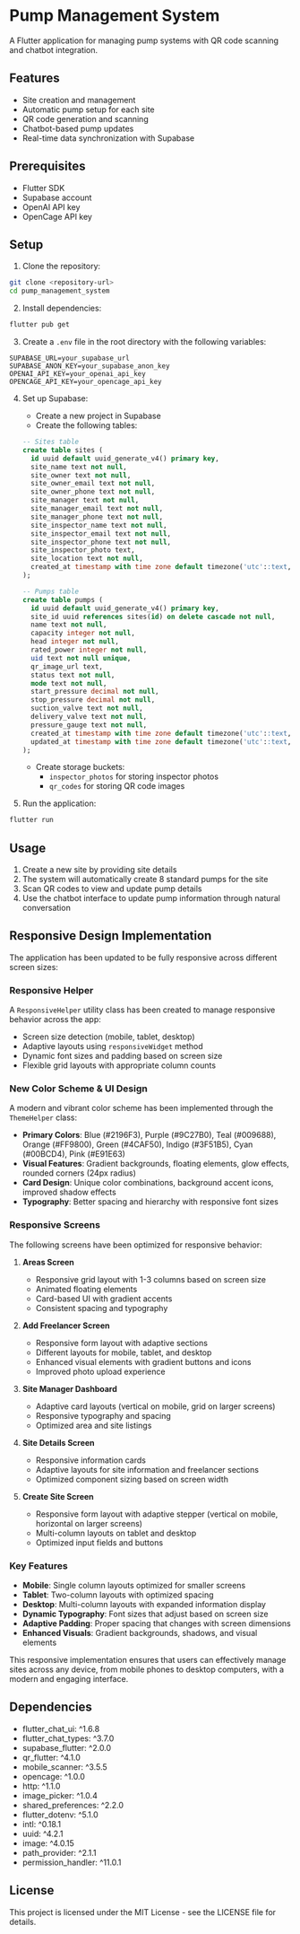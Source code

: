 # Pump Management System

A Flutter application for managing pump systems with QR code scanning and chatbot integration.

## Features

- Site creation and management
- Automatic pump setup for each site
- QR code generation and scanning
- Chatbot-based pump updates
- Real-time data synchronization with Supabase

## Prerequisites

- Flutter SDK
- Supabase account
- OpenAI API key
- OpenCage API key

## Setup

1. Clone the repository:
```bash
git clone <repository-url>
cd pump_management_system
```

2. Install dependencies:
```bash
flutter pub get
```

3. Create a `.env` file in the root directory with the following variables:
```
SUPABASE_URL=your_supabase_url
SUPABASE_ANON_KEY=your_supabase_anon_key
OPENAI_API_KEY=your_openai_api_key
OPENCAGE_API_KEY=your_opencage_api_key
```

4. Set up Supabase:
   - Create a new project in Supabase
   - Create the following tables:

   ```sql
   -- Sites table
   create table sites (
     id uuid default uuid_generate_v4() primary key,
     site_name text not null,
     site_owner text not null,
     site_owner_email text not null,
     site_owner_phone text not null,
     site_manager text not null,
     site_manager_email text not null,
     site_manager_phone text not null,
     site_inspector_name text not null,
     site_inspector_email text not null,
     site_inspector_phone text not null,
     site_inspector_photo text,
     site_location text not null,
     created_at timestamp with time zone default timezone('utc'::text, now()) not null
   );

   -- Pumps table
   create table pumps (
     id uuid default uuid_generate_v4() primary key,
     site_id uuid references sites(id) on delete cascade not null,
     name text not null,
     capacity integer not null,
     head integer not null,
     rated_power integer not null,
     uid text not null unique,
     qr_image_url text,
     status text not null,
     mode text not null,
     start_pressure decimal not null,
     stop_pressure decimal not null,
     suction_valve text not null,
     delivery_valve text not null,
     pressure_gauge text not null,
     created_at timestamp with time zone default timezone('utc'::text, now()) not null,
     updated_at timestamp with time zone default timezone('utc'::text, now()) not null
   );
   ```

   - Create storage buckets:
     - `inspector_photos` for storing inspector photos
     - `qr_codes` for storing QR code images

5. Run the application:
```bash
flutter run
```

## Usage

1. Create a new site by providing site details
2. The system will automatically create 8 standard pumps for the site
3. Scan QR codes to view and update pump details
4. Use the chatbot interface to update pump information through natural conversation

## Responsive Design Implementation

The application has been updated to be fully responsive across different screen sizes:

### Responsive Helper

A `ResponsiveHelper` utility class has been created to manage responsive behavior across the app:

- Screen size detection (mobile, tablet, desktop)
- Adaptive layouts using `responsiveWidget` method
- Dynamic font sizes and padding based on screen size
- Flexible grid layouts with appropriate column counts

### New Color Scheme & UI Design

A modern and vibrant color scheme has been implemented through the `ThemeHelper` class:

- **Primary Colors**: Blue (#2196F3), Purple (#9C27B0), Teal (#009688), Orange (#FF9800), Green (#4CAF50), Indigo (#3F51B5), Cyan (#00BCD4), Pink (#E91E63)
- **Visual Features**: Gradient backgrounds, floating elements, glow effects, rounded corners (24px radius)
- **Card Design**: Unique color combinations, background accent icons, improved shadow effects
- **Typography**: Better spacing and hierarchy with responsive font sizes

### Responsive Screens

The following screens have been optimized for responsive behavior:

1. **Areas Screen**
   - Responsive grid layout with 1-3 columns based on screen size
   - Animated floating elements
   - Card-based UI with gradient accents
   - Consistent spacing and typography

2. **Add Freelancer Screen**
   - Responsive form layout with adaptive sections
   - Different layouts for mobile, tablet, and desktop
   - Enhanced visual elements with gradient buttons and icons
   - Improved photo upload experience

3. **Site Manager Dashboard**
   - Adaptive card layouts (vertical on mobile, grid on larger screens)
   - Responsive typography and spacing
   - Optimized area and site listings

4. **Site Details Screen**
   - Responsive information cards
   - Adaptive layouts for site information and freelancer sections
   - Optimized component sizing based on screen width

5. **Create Site Screen**
   - Responsive form layout with adaptive stepper (vertical on mobile, horizontal on larger screens)
   - Multi-column layouts on tablet and desktop
   - Optimized input fields and buttons

### Key Features

- **Mobile**: Single column layouts optimized for smaller screens
- **Tablet**: Two-column layouts with optimized spacing
- **Desktop**: Multi-column layouts with expanded information display
- **Dynamic Typography**: Font sizes that adjust based on screen size
- **Adaptive Padding**: Proper spacing that changes with screen dimensions
- **Enhanced Visuals**: Gradient backgrounds, shadows, and visual elements

This responsive implementation ensures that users can effectively manage sites across any device, from mobile phones to desktop computers, with a modern and engaging interface.

## Dependencies

- flutter_chat_ui: ^1.6.8
- flutter_chat_types: ^3.7.0
- supabase_flutter: ^2.0.0
- qr_flutter: ^4.1.0
- mobile_scanner: ^3.5.5
- opencage: ^1.0.0
- http: ^1.1.0
- image_picker: ^1.0.4
- shared_preferences: ^2.2.0
- flutter_dotenv: ^5.1.0
- intl: ^0.18.1
- uuid: ^4.2.1
- image: ^4.0.15
- path_provider: ^2.1.1
- permission_handler: ^11.0.1

## License

This project is licensed under the MIT License - see the LICENSE file for details.
